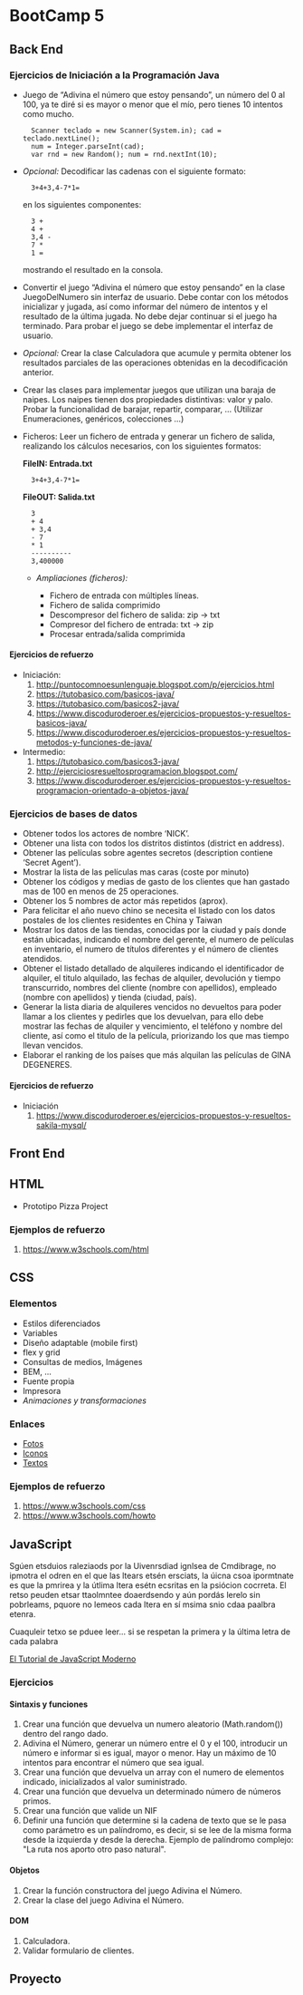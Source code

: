 # BootCamp 5

## Back End

### Ejercicios de Iniciación a la Programación Java

- Juego de “Adivina el número que estoy pensando”, un número del 0 al 100, ya te diré si es mayor o menor que el mío, pero tienes 10 intentos como mucho.

        Scanner teclado = new Scanner(System.in); cad = teclado.nextLine();  
        num = Integer.parseInt(cad);
        var rnd = new Random(); num = rnd.nextInt(10);  

- *Opcional:* Decodificar las cadenas con el siguiente formato:  

        3+4+3,4-7*1=

    en los siguientes componentes:  

        3 +  
        4 +  
        3,4 -  
        7 *  
        1 =  
    mostrando el resultado en la consola.

- Convertir el juego “Adivina el número que estoy pensando” en la clase JuegoDelNumero sin interfaz de usuario. Debe contar con los métodos inicializar y jugada, así como informar del número de intentos y el resultado de la última jugada. No debe dejar continuar si el juego ha terminado. Para probar el juego se debe implementar el interfaz de usuario.

- *Opcional:* Crear la clase Calculadora que acumule y permita obtener los resultados parciales de las operaciones obtenidas en la decodificación anterior.

- Crear las clases para implementar juegos que utilizan una baraja de naipes. Los naipes tienen dos propiedades distintivas: valor y palo. Probar la funcionalidad de barajar, repartir, comparar, … (Utilizar Enumeraciones, genéricos, colecciones …)

- Ficheros: Leer un fichero de entrada y generar un fichero de salida, realizando los cálculos necesarios, con los siguientes formatos:

    **FileIN: Entrada.txt**

        3+4+3,4-7*1=

    **FileOUT: Salida.txt**

        3  
        + 4  
        + 3,4  
        - 7  
        * 1  
        ----------  
        3,400000

  - *Ampliaciones (ficheros):*

    + Fichero de entrada con múltiples líneas.
    + Fichero de salida comprimido
    + Descompresor del fichero de salida: zip -> txt
    + Compresor del fichero de entrada: txt -> zip
    + Procesar entrada/salida comprimida

#### Ejercicios de refuerzo

- Iniciación:
    1. <http://puntocomnoesunlenguaje.blogspot.com/p/ejercicios.html>
    2. <https://tutobasico.com/basicos-java/>
    3. <https://tutobasico.com/basicos2-java/>
    4. <https://www.discoduroderoer.es/ejercicios-propuestos-y-resueltos-basicos-java/>
    5. <https://www.discoduroderoer.es/ejercicios-propuestos-y-resueltos-metodos-y-funciones-de-java/>
- Intermedio:
    1. <https://tutobasico.com/basicos3-java/>
    2. <http://ejerciciosresueltosprogramacion.blogspot.com/>
    3. <https://www.discoduroderoer.es/ejercicios-propuestos-y-resueltos-programacion-orientado-a-objetos-java/>

### Ejercicios de bases de datos

- Obtener todos los actores de nombre ‘NICK’.
- Obtener una lista con todos los distritos distintos (district en address).
- Obtener las películas sobre agentes secretos (description contiene ‘Secret Agent’).
- Mostrar la lista de las películas mas caras (coste por minuto)
- Obtener los códigos y medias de gasto de los clientes que han gastado mas de 100 en menos de 25 operaciones.
- Obtener los 5 nombres de actor más repetidos (aprox).
- Para felicitar el año nuevo chino se necesita el listado con los datos postales de los clientes residentes en China y Taiwan
- Mostrar los datos de las tiendas, conocidas por la ciudad y país donde están ubicadas, indicando el nombre del gerente, el numero de películas en inventario, el numero de títulos diferentes y el número de clientes atendidos.
- Obtener el listado detallado de alquileres indicando el identificador de alquiler, el titulo alquilado, las fechas de alquiler, devolución y tiempo transcurrido, nombres del cliente (nombre con apellidos), empleado (nombre con apellidos) y tienda (ciudad, país).
- Generar la lista diaria de alquileres vencidos no devueltos para poder llamar a los clientes y pedirles que los devuelvan, para ello debe mostrar las fechas de alquiler y vencimiento, el teléfono y nombre del cliente, así como el titulo de la película, priorizando los que mas tiempo llevan vencidos.
- Elaborar el ranking de los países que más alquilan las películas de GINA DEGENERES.

#### Ejercicios de refuerzo

- Iniciación
    1. https://www.discoduroderoer.es/ejercicios-propuestos-y-resueltos-sakila-mysql/

## Front End
## HTML

- Prototipo Pizza Project

### Ejemplos de refuerzo

  1. <https://www.w3schools.com/html>

## CSS

### Elementos

- Estilos diferenciados
- Variables
- Diseño adaptable (mobile first)
- flex y grid
- Consultas de medios, Imágenes
- BEM, ...
- Fuente propia
- Impresora
- *Animaciones y transformaciones*

### Enlaces

- [Fotos](https://picsum.photos/)
- [Iconos](https://fontawesome.com/)
- [Textos](https://www.lipsum.com/)

### Ejemplos de refuerzo

  1. <https://www.w3schools.com/css>
  2. <https://www.w3schools.com/howto>

## JavaScript

Sgúen etsduios raleziaods por la Uivenrsdiad ignlsea de Cmdibrage, no ipmotra el odren en el que las ltears etsén ersciats, la úicna csoa ipormtnate es que la pmrirea y la útlima ltera esétn ecsritas en la psiócion cocrreta. El retso peuden etsar ttaolmntee doaerdsendo y aún pordás lerelo sin pobrleams, pquore no lemeos cada ltera en sí msima snio cdaa paalbra etenra.

Cuaquleir tetxo se pduee leer... si se respetan la primera y la última letra de cada palabra

[El Tutorial de JavaScript Moderno](https://es.javascript.info/)

### Ejercicios

#### Sintaxis y funciones

1. Crear una función que devuelva un numero aleatorio (Math.random()) dentro del rango dado.
2. Adivina el Número, generar un número entre el 0 y el 100, introducir un número e informar si es igual, mayor o menor. Hay un máximo de 10 intentos para encontrar el número que sea igual.
3. Crear una función que devuelva un array con el numero de elementos indicado, inicializados al valor suministrado.
4. Crear una función que devuelva un determinado número de números primos.
5. Crear una función que valide un NIF
6. Definir una función que determine si la cadena de texto que se le pasa como parámetro es un palíndromo, es decir, si se lee de la misma forma desde la izquierda y desde la derecha. Ejemplo de palíndromo complejo: "La ruta nos aporto otro paso natural".

#### Objetos

1. Crear la función constructora del juego Adivina el Número.
2. Crear la clase del juego Adivina el Número.

#### DOM

1. Calculadora.
2. Validar formulario de clientes.

## Proyecto
